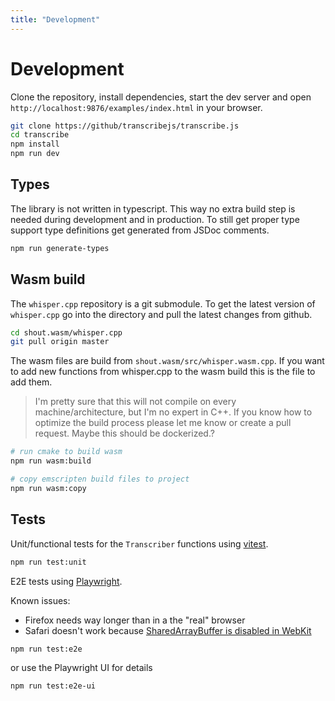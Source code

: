 ```yaml
---
title: "Development"
---
```


# Development

Clone the repository, install dependencies, start the dev server and open `http://localhost:9876/examples/index.html` in your browser.

```bash
git clone https://github/transcribejs/transcribe.js
cd transcribe
npm install
npm run dev
```

## Types

The library is not written in typescript. This way no extra build step is needed during development and in production. To still get proper type support type definitions get generated from JSDoc comments.

```bash
npm run generate-types
```

## Wasm build

The `whisper.cpp` repository is a git submodule. To get the latest version of `whisper.cpp` go into the directory and pull the latest changes from github.

```bash
cd shout.wasm/whisper.cpp
git pull origin master
```

The wasm files are build from `shout.wasm/src/whisper.wasm.cpp`. If you want to add new functions from whisper.cpp to the wasm build this is the file to add them.

> I'm pretty sure that this will not compile on every machine/architecture, but I'm no expert in C++. If you know how to optimize the build process please let me know or create a pull request. Maybe this should be dockerized.?

```bash
# run cmake to build wasm
npm run wasm:build

# copy emscripten build files to project
npm run wasm:copy
```

## Tests

Unit/functional tests for the `Transcriber` functions using [vitest](https://vitest.dev/).

```bash
npm run test:unit
```

E2E tests using [Playwright](https://playwright.dev/).

Known issues:

- Firefox needs way longer than in a the "real" browser
- Safari doesn't work because [SharedArrayBuffer is disabled in WebKit](https://github.com/microsoft/playwright/issues/14043)

```bash
npm run test:e2e
```

or use the Playwright UI for details

```bash
npm run test:e2e-ui
```
